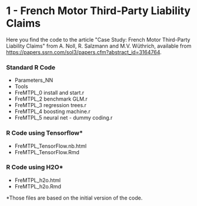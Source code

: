 # 1 - French Motor Third-Party Liability Claims

Here you find the code to the article "Case Study: French Motor Third-Party Liability Claims" from A. Noll, R. Salzmann and M.V. Wüthrich, available from https://papers.ssrn.com/sol3/papers.cfm?abstract_id=3164764.

### Standard R Code
- Parameters_NN
- Tools
- FreMTPL_0 install and start.r
- FreMTPL_2 benchmark GLM.r
- FreMTPL_3 regression trees.r
- FreMTPL_4 boosting machine.r
- FreMTPL_5 neural net - dummy coding.r

### R Code using Tensorflow*
- FreMTPL_TensorFlow.nb.html
- FreMTPL_TensorFlow.Rmd

### R Code using H2O*
- FreMTPL_h2o.html
- FreMTPL_h2o.Rmd

*Those files are based on the initial version of the code.
